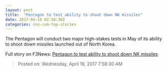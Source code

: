 ```yaml
---
layout: post
title:  "Pentagon to test ability to shoot down NK missiles"
date: 2017-04-19 02:58:30Z
categories: cnn-com-top-stories
---
```


The Pentagon will conduct two major high-stakes tests in May of its ability to shoot down missiles launched out of North Korea.


Full story on F3News: [Pentagon to test ability to shoot down NK missiles](http://www.f3nws.com/n/njHEeB)

> Posted on: Wednesday, April 19, 2017 7:58:30 AM

